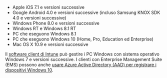 
  - Apple iOS 7.1 e versioni successive
  - Google Android 4.0 e versioni successive (incluso Samsung KNOX SDK 4.0 e versioni successive)
  - Windows Phone 8.0 e versioni successive
  - Windows RT e Windows 8.1 RT
  - PC che eseguono Windows 8.1
  - PC che eseguono Windows 10 (Home, Pro, Education ed Enterprise)
  - Mac OS X 10.9 e versioni successive

Il [software client di Intune](/intune/deploy-use/manage-windows-pcs-with-microsoft-intune) può gestire i PC Windows con sistema operativo Windows 7 e versioni successive. I clienti con Enterprise Management Suite (EMS) possono anche [usare Azure Active Directory (AAD) per registrare i dispositivi Windows 10](https://docs.microsoft.com/active-directory/active-directory-azureadjoin-windows10-devices-overview).


<!--HONumber=Jul16_HO3-->


